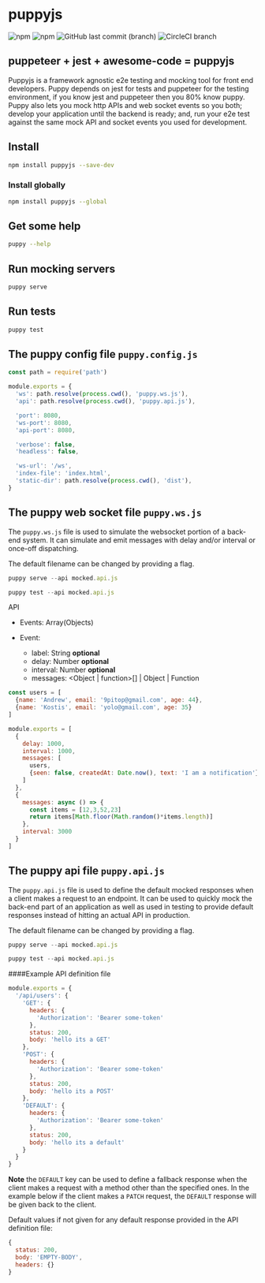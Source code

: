 # puppyjs 

![npm](https://img.shields.io/npm/l/puppyjs.svg?style=flat-square)
![npm](https://img.shields.io/npm/v/puppyjs.svg?style=flat-square)
![GitHub last commit (branch)](https://img.shields.io/github/last-commit/michaelthe/puppyjs/master.svg?style=flat-square)
![CircleCI branch](https://img.shields.io/circleci/project/github/michaelthe/puppyjs/master.svg?style=flat-square)

## puppeteer + jest + awesome-code = puppyjs

Puppyjs is a framework agnostic e2e testing and mocking tool for front end developers.
Puppy depends on jest for tests and puppeteer for the testing environment, if you know jest and puppeteer then you 80% know puppy.
Puppy also lets you mock http APIs and web socket events so you both; 
develop your application until the backend is ready; 
and, run your e2e test against the same mock API and socket events you used for development.  

## Install  
```bash
npm install puppyjs --save-dev
```

### Install globally
```bash
npm install puppyjs --global
```

## Get some help
```bash
puppy --help
```

## Run mocking servers
```bash
puppy serve
```

## Run tests
```bash
puppy test
```

## The puppy config file `puppy.config.js`

```javascript
const path = require('path')

module.exports = {
  'ws': path.resolve(process.cwd(), 'puppy.ws.js'),
  'api': path.resolve(process.cwd(), 'puppy.api.js'),

  'port': 8080,
  'ws-port': 8080,
  'api-port': 8080,

  'verbose': false,
  'headless': false,

  'ws-url': '/ws',
  'index-file': 'index.html',
  'static-dir': path.resolve(process.cwd(), 'dist'),
}

```

## The puppy web socket file `puppy.ws.js`

The `puppy.ws.js` file is used to simulate the websocket portion of a back-end system. It can simulate and emit messages with delay and/or interval or once-off dispatching.

The default filename can be changed by providing a flag.

```javascript
puppy serve --api mocked.api.js

puppy test --api mocked.api.js
````

API

   * Events: Array(Objects)
   
   * Event: 
      * label: String **optional**
      * delay: Number **optional**
      * interval: Number **optional**
      * messages: \<Object | function>[] | Object | Function

```javascript
const users = [
  {name: 'Andrew', email: '9pitop@gmail.com', age: 44},
  {name: 'Kostis', email: 'yolo@gmail.com', age: 35}
]

module.exports = [
  {
    delay: 1000,
    interval: 1000,
    messages: [
      users,
      {seen: false, createdAt: Date.now(), text: 'I am a notification'}
    ]
  },
  {
    messages: async () => {
      const items = [12,3,52,23]
      return items[Math.floor(Math.random()*items.length)]
    },
    interval: 3000
  }
]
```

## The puppy api file `puppy.api.js`

The `puppy.api.js` file is used to define the default mocked responses when a client makes a request to an endpoint. It can be used to quickly mock the back-end part of an application as well as used in testing to provide default responses instead of hitting an actual API in production.

The default filename can be changed by providing a flag.

```javascript
puppy serve --api mocked.api.js

puppy test --api mocked.api.js
```
####Example API definition file

```javascript
module.exports = {
  '/api/users': {
    'GET': {
      headers: {
        'Authorization': 'Bearer some-token'
      },
      status: 200,
      body: 'hello its a GET'
    },
    'POST': {
      headers: {
        'Authorization': 'Bearer some-token'
      },
      status: 200,
      body: 'hello its a POST'
    },
    'DEFAULT': {
      headers: {
        'Authorization': 'Bearer some-token'
      },
      status: 200,
      body: 'hello its a default'
    }
  }
}
```

**Note** the `DEFAULT` key can be used to define a fallback response when the client makes a request with a method other than the specified ones. 
In the example below if the client makes a `PATCH` request, the `DEFAULT` response will be given back to the client.

Default values if not given for any default response provided in the API definition file:

```javascript
{
  status: 200,
  body: 'EMPTY-BODY',
  headers: {}
}
```
